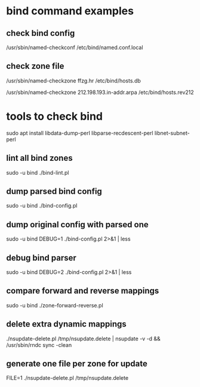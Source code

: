 # bind command examples

## check bind config

/usr/sbin/named-checkconf /etc/bind/named.conf.local

## check zone file

/usr/sbin/named-checkzone ffzg.hr /etc/bind/hosts.db

/usr/sbin/named-checkzone 212.198.193.in-addr.arpa /etc/bind/hosts.rev212


# tools to check bind

sudo apt install libdata-dump-perl libparse-recdescent-perl libnet-subnet-perl

## lint all bind zones

sudo -u bind ./bind-lint.pl

## dump parsed bind config

sudo -u bind ./bind-config.pl

## dump original config with parsed one

sudo -u bind DEBUG=1 ./bind-config.pl 2>&1 | less

## debug bind parser

sudo -u bind DEBUG=2 ./bind-config.pl 2>&1 | less

## compare forward and reverse mappings

sudo -u bind ./zone-forward-reverse.pl

## delete extra dynamic mappings

./nsupdate-delete.pl /tmp/nsupdate.delete | nsupdate -v -d && /usr/sbin/rndc sync -clean

## generate one file per zone for update

FILE=1 ./nsupdate-delete.pl /tmp/nsupdate.delete

